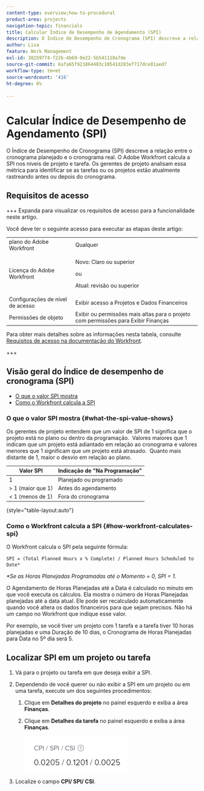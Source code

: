 ```yaml
---
content-type: overview;how-to-procedural
product-area: projects
navigation-topic: financials
title: Calcular Índice de Desempenho de Agendamento (SPI)
description: O Índice de Desempenho de Cronograma (SPI) descreve a relação entre o cronograma planejado e o cronograma real.
author: Lisa
feature: Work Management
exl-id: 38259774-f22b-4b69-9e22-5b541118a7de
source-git-commit: 6afa65f921864403c10541d283ef717dce81aed7
workflow-type: tm+mt
source-wordcount: '416'
ht-degree: 0%

---
```


# Calcular Índice de Desempenho de Agendamento (SPI)

<!--
<p data-mc-conditions="QuicksilverOrClassic.Draft mode">(NOTE: Linked to the product. Do not change link.)</p>
-->

O Índice de Desempenho de Cronograma (SPI) descreve a relação entre o cronograma planejado e o cronograma real. O Adobe Workfront calcula a SPI nos níveis de projeto e tarefa. Os gerentes de projeto analisam essa métrica para identificar se as tarefas ou os projetos estão atualmente rastreando antes ou depois do cronograma.

## Requisitos de acesso

+++ Expanda para visualizar os requisitos de acesso para a funcionalidade neste artigo.

Você deve ter o seguinte acesso para executar as etapas deste artigo:

<table style="table-layout:auto"> 
 <col> 
 <col> 
 <tbody> 
  <tr> 
   <td role="rowheader">plano do Adobe Workfront</td> 
   <td>Qualquer</td> 
  </tr> 
  <tr> 
   <td role="rowheader">Licença do Adobe Workfront</td> 
   <td>
   <p>Novo: Claro ou superior</p>
   <p>ou</p>
   <p>Atual: revisão ou superior</p></td>  
  </tr> 
  <tr> 
   <td role="rowheader">Configurações de nível de acesso</td> 
   <td>Exibir acesso a Projetos e Dados Financeiros</td> 
  </tr> 
  <tr> 
   <td role="rowheader">Permissões de objeto</td> 
   <td>Exibir ou permissões mais altas para o projeto com permissões para Exibir Finanças</td> 
  </tr> 
 </tbody> 
</table>

Para obter mais detalhes sobre as informações nesta tabela, consulte [Requisitos de acesso na documentação do Workfront](/help/quicksilver/administration-and-setup/add-users/access-levels-and-object-permissions/access-level-requirements-in-documentation.md).

+++

## Visão geral do Índice de desempenho de cronograma (SPI)

* [O que o valor SPI mostra](#what-the-spi-value-shows)
* [Como o Workfront calcula a SPI](#how-workfront-calculates-spi)

### O que o valor SPI mostra {#what-the-spi-value-shows}

Os gerentes de projeto entendem que um valor de SPI de 1 significa que o projeto está no plano ou dentro da programação.  Valores maiores que 1 indicam que um projeto está adiantado em relação ao cronograma e valores menores que 1 significam que um projeto está atrasado.  Quanto mais distante de 1, maior o desvio em relação ao plano.

| **Valor SPI** | **Indicação de &quot;Na Programação&quot;** |
|---|---|
| 1 | Planejado ou programado |
| > 1 (maior que 1) | Antes do agendamento |
| &lt; 1 (menos de 1) | Fora do cronograma |

{style="table-layout:auto"}

### Como o Workfront calcula a SPI  {#how-workfront-calculates-spi}

O Workfront calcula o SPI pela seguinte fórmula:

```
SPI = (Total Planned Hours x % Complete) / Planned Hours Scheduled to Date*
```

*&#42;Se as Horas Planejadas Programadas até o Momento = 0, SPI = 1*.

O Agendamento de Horas Planejadas até a Data é calculado no minuto em que você executa os cálculos. Ela mostra o número de Horas Planejadas planejadas até a data atual. Ele pode ser recalculado automaticamente quando você altera os dados financeiros para que sejam precisos. Não há um campo no Workfront que indique esse valor.

Por exemplo, se você tiver um projeto com 1 tarefa e a tarefa tiver 10 horas planejadas e uma Duração de 10 dias, o Cronograma de Horas Planejadas para Data no 5º dia será 5. 

## Localizar SPI em um projeto ou tarefa

1. Vá para o projeto ou tarefa em que deseja exibir a SPI.
1. Dependendo de você querer ou não exibir a SPI em um projeto ou em uma tarefa, execute um dos seguintes procedimentos:

   1. Clique em **Detalhes do projeto** no painel esquerdo e exiba a área **Finanças**.

   1. Clique em **Detalhes da tarefa** no painel esquerdo e exiba a área **Finanças**.

      ![](assets/spi-on-project-nwe.png)

1. Localize o campo **CPI/ SPI/ CSI**.

